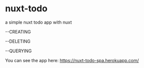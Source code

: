 # nuxt-todo
a simple nuxt todo app with nuxt

  --CREATING
  
  --DELETING
  
  --QUERYING
  
 You can see the app here: https://nuxt-todo-spa.herokuapp.com/
  
